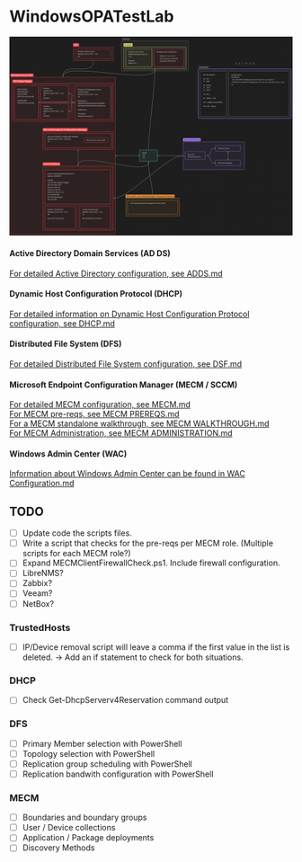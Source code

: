 # WindowsOPATestLab

![Testlab HLD](Docs/HLD_V4.png)

#### Active Directory Domain Services (AD DS)
[For detailed Active Directory configuration, see ADDS.md](Docs/ADDS/ADDS.md)  

#### Dynamic Host Configuration Protocol (DHCP)
[For detailed information on Dynamic Host Configuration Protocol configuration, see DHCP.md](Docs/DHCP/DHCP.md)  

#### Distributed File System (DFS)
[For detailed Distributed File System configuration, see DSF.md](Docs/DFS/DFS.md)  

#### Microsoft Endpoint Configuration Manager (MECM / SCCM)
[For detailed MECM configuration, see MECM.md](Docs/MECM/MECM.md)  
[For MECM pre-reqs, see MECM PREREQS.md](Docs/MECM/MECM%20PREREQS.md)  
[For a MECM standalone walkthrough, see MECM WALKTHROUGH.md](Docs/MECM/MECM%20WALKTHROUGH.md)  
[For MECM Administration, see MECM ADMINISTRATION.md](Docs/MECM/MECM%20ADMINISTRATION.md)  

#### Windows Admin Center (WAC)
[Information about Windows Admin Center can be found in WAC Configuration.md](Docs/Windows%20Admin%20Center/WAC%20Configuration.md)  

## TODO
- [ ] Update code the scripts files.
- [ ] Write a script that checks for the pre-reqs per MECM role. (Multiple scripts for each MECM role?)
- [ ] Expand MECMClientFirewallCheck.ps1. Include firewall configuration.
- [ ] LibreNMS?
- [ ] Zabbix?
- [ ] Veeam?
- [ ] NetBox?

### TrustedHosts
- [ ] IP/Device removal script will leave a comma if the first value in the list is deleted. -> Add an if statement to check for both situations.

### DHCP
- [ ] Check Get-DhcpServerv4Reservation command output

### DFS
- [ ] Primary Member selection with PowerShell
- [ ] Topology selection with PowerShell
- [ ] Replication group scheduling with PowerShell
- [ ] Replication bandwith configuration with PowerShell

### MECM
- [ ] Boundaries and boundary groups
- [ ] User / Device collections
- [ ] Application / Package deployments
- [ ] Discovery Methods